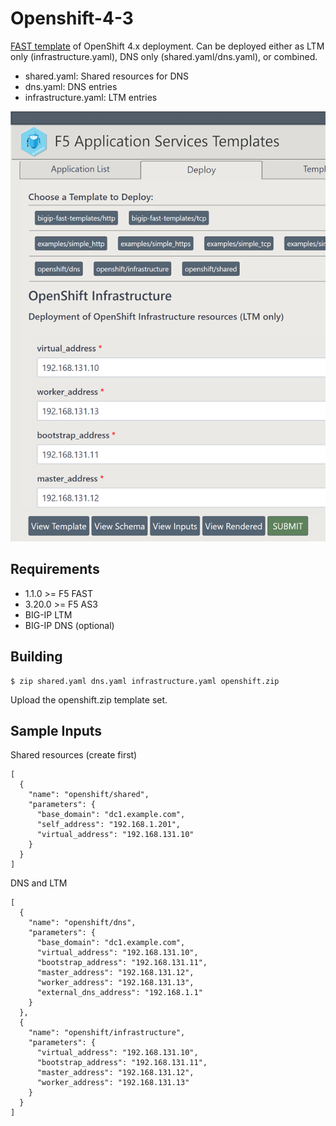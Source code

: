 # Openshift-4-3

[FAST template](https://clouddocs.f5.com/products/extensions/f5-appsvcs-templates/latest/) of OpenShift 4.x deployment.  Can be deployed either as LTM only (infrastructure.yaml), DNS only (shared.yaml/dns.yaml), or combined.

* shared.yaml: Shared resources for DNS
* dns.yaml: DNS entries
* infrastructure.yaml: LTM entries

![Example Input](images/infra.png)

## Requirements

* 1.1.0 >= F5 FAST
* 3.20.0 >= F5 AS3
* BIG-IP LTM
* BIG-IP DNS (optional)

## Building

```
$ zip shared.yaml dns.yaml infrastructure.yaml openshift.zip
```
Upload the openshift.zip template set.

## Sample Inputs

Shared resources (create first)
```
[
  {
    "name": "openshift/shared",
    "parameters": {
      "base_domain": "dc1.example.com",
      "self_address": "192.168.1.201",
      "virtual_address": "192.168.131.10"
    }
  }
]
```
DNS and LTM
```
[
  {
    "name": "openshift/dns",
    "parameters": {
      "base_domain": "dc1.example.com",
      "virtual_address": "192.168.131.10",
      "bootstrap_address": "192.168.131.11",
      "master_address": "192.168.131.12",
      "worker_address": "192.168.131.13",
      "external_dns_address": "192.168.1.1"
    }
  },
  {
    "name": "openshift/infrastructure",
    "parameters": {
      "virtual_address": "192.168.131.10",
      "bootstrap_address": "192.168.131.11",
      "master_address": "192.168.131.12",
      "worker_address": "192.168.131.13"
    }
  }
]
```


